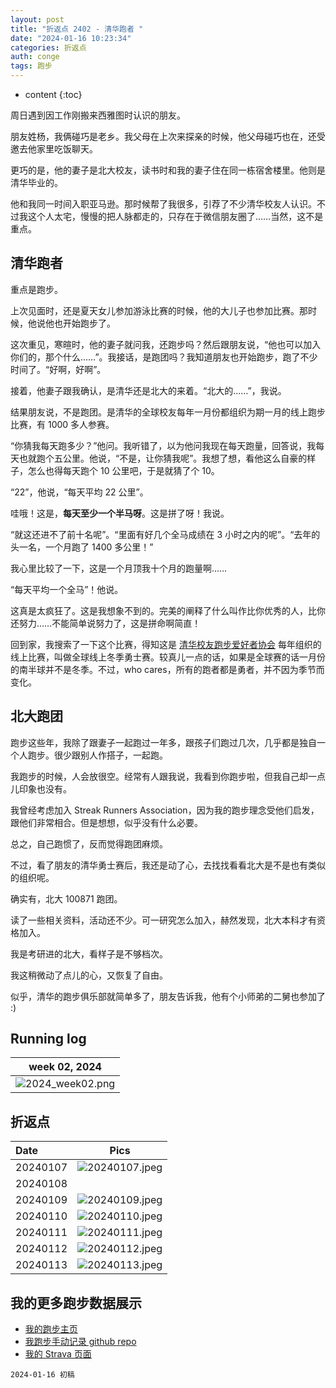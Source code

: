 ```yaml
---
layout: post
title: "折返点 2402 - 清华跑者 "
date: "2024-01-16 10:23:34"
categories: 折返点
auth: conge
tags: 跑步 
---
```

* content
{:toc}

周日遇到因工作刚搬来西雅图时认识的朋友。

朋友姓杨，我俩碰巧是老乡。我父母在上次来探亲的时候，他父母碰巧也在，还受邀去他家里吃饭聊天。

更巧的是，他的妻子是北大校友，读书时和我的妻子住在同一栋宿舍楼里。他则是清华毕业的。

他和我同一时间入职亚马逊。那时候帮了我很多，引荐了不少清华校友人认识。不过我这个人太宅，慢慢的把人脉都走的，只存在于微信朋友圈了……当然，这不是重点。





## 清华跑者

重点是跑步。

上次见面时，还是夏天女儿参加游泳比赛的时候，他的大儿子也参加比赛。那时候，他说他也开始跑步了。

这次重见，寒暄时，他的妻子就问我，还跑步吗？然后跟朋友说，“他也可以加入你们的，那个什么……”。我接话，是跑团吗？我知道朋友也开始跑步，跑了不少时间了。“好啊，好啊”。

接着，他妻子跟我确认，是清华还是北大的来着。“北大的……”，我说。

结果朋友说，不是跑团。是清华的全球校友每年一月份都组织为期一月的线上跑步比赛，有 1000 多人参赛。

“你猜我每天跑多少？”他问。我听错了，以为他问我现在每天跑量，回答说，我每天也就跑个五公里。他说，“不是，让你猜我呢”。我想了想，看他这么自豪的样子，怎么也得每天跑个 10 公里吧，于是就猜了个 10。

“22”，他说，“每天平均 22 公里”。

哇哦！这是，**每天至少一个半马呀**。这是拼了呀！我说。

“就这还进不了前十名呢”。“里面有好几个全马成绩在 3 小时之内的呢”。“去年的头一名，一个月跑了 1400 多公里！”

我心里比较了一下，这是一个月顶我十个月的跑量啊……

“每天平均一个全马”！他说。

这真是太疯狂了。这是我想象不到的。完美的阐释了什么叫作比你优秀的人，比你还努力……不能简单说努力了，这是拼命啊简直！

回到家，我搜索了一下这个比赛，得知这是 [清华校友跑步爱好者协会](https://www.tsinghua.org.cn/xyll/xqqt/qhxypbahzxh.htm) 每年组织的线上比赛，叫做全球线上冬季勇士赛。较真儿一点的话，如果是全球赛的话一月份的南半球并不是冬季。不过，who cares，所有的跑者都是勇者，并不因为季节而变化。

## 北大跑团

跑步这些年，我除了跟妻子一起跑过一年多，跟孩子们跑过几次，几乎都是独自一个人跑步。很少跟别人作搭子，一起跑。

我跑步的时候，人会放很空。经常有人跟我说，我看到你跑步啦，但我自己却一点儿印象也没有。

我曾经考虑加入 Streak Runners Association，因为我的跑步理念受他们启发，跟他们非常相合。但是想想，似乎没有什么必要。

总之，自己跑惯了，反而觉得跑团麻烦。

不过，看了朋友的清华勇士赛后，我还是动了心，去找找看看北大是不是也有类似的组织呢。

确实有，北大 100871 跑团。

读了一些相关资料，活动还不少。可一研究怎么加入，赫然发现，北大本科才有资格加入。

我是考研进的北大，看样子是不够档次。

我这稍微动了点儿的心，又恢复了自由。

似乎，清华的跑步俱乐部就简单多了，朋友告诉我，他有个小师弟的二舅也参加了 :)

## Running log

| week 02, 2024 |
| :-----------: |
| ![2024_week02.png](https://s2.loli.net/2024/01/17/epknzay8dDZC1oV.png) |

## 折返点

| Date     | Pics  |
| :------- | :------------------------------------------------------------------: |
| 20240107 | ![20240107.jpeg](https://s2.loli.net/2024/01/17/aJjBh2dL3kVIo5z.jpg) |
| 20240108 |  |
| 20240109 | ![20240109.jpeg](https://s2.loli.net/2024/01/17/6JIZgWyBYMnefuF.jpg) |
| 20240110 | ![20240110.jpeg](https://s2.loli.net/2024/01/17/JSvhep1gHf2Ab7Y.jpg) |
| 20240111 | ![20240111.jpeg](https://s2.loli.net/2024/01/17/Q5U63KMxhjWmXYL.jpg) |
| 20240112 | ![20240112.jpeg](https://s2.loli.net/2024/01/17/bvVImZfTsg6hrcd.jpg) |
| 20240113 | ![20240113.jpeg](https://s2.loli.net/2024/01/17/52ptWfPkO4hIENm.jpg) |

## 我的更多跑步数据展示

* [我的跑步主页](https://conge.livingwithfcs.org/running_page/)
* [我跑步手动记录 github repo](https://github.com/conge/RunningStreak)
* [我的 Strava 页面](https://www.strava.com/athletes/57680242)

```
2024-01-16 初稿
```
